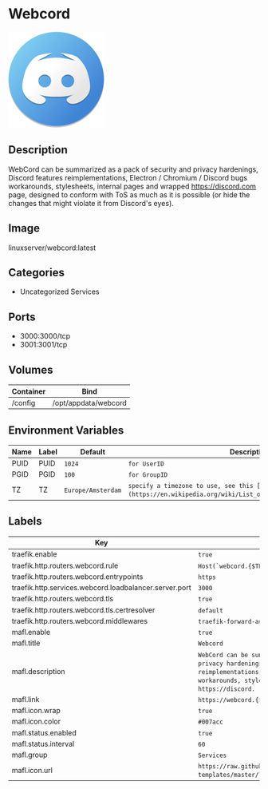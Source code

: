 # Webcord

![Logo](images/Webcord.png)

## Description
WebCord can be summarized as a pack of security and privacy hardenings, Discord features reimplementations, Electron / Chromium / Discord bugs workarounds, stylesheets, internal pages and wrapped https://discord.com page, designed to conform with ToS as much as it is possible (or hide the changes that might violate it from Discord's eyes).

## Image
linuxserver/webcord:latest

## Categories
- Uncategorized Services

## Ports
- 3000:3000/tcp
- 3001:3001/tcp

## Volumes
| Container | Bind |
|-----------|------|
| /config | /opt/appdata/webcord |

## Environment Variables
| Name | Label | Default | Description |
|------|-------|---------|-------------|
| PUID | PUID | ```1024``` | ```for UserID``` |
| PGID | PGID | ```100``` | ```for GroupID``` |
| TZ | TZ | ```Europe/Amsterdam``` | ```specify a timezone to use, see this [list](https://en.wikipedia.org/wiki/List_of_tz_database_time_zones#List).``` |

## Labels
| Key | Value |
|-----|-------|
| traefik.enable | ```true``` |
| traefik.http.routers.webcord.rule | ```Host(`webcord.{$TRAEFIK_INGRESS_DOMAIN}`)``` |
| traefik.http.routers.webcord.entrypoints | ```https``` |
| traefik.http.services.webcord.loadbalancer.server.port | ```3000``` |
| traefik.http.routers.webcord.tls | ```true``` |
| traefik.http.routers.webcord.tls.certresolver | ```default``` |
| traefik.http.routers.webcord.middlewares | ```traefik-forward-auth``` |
| mafl.enable | ```true``` |
| mafl.title | ```Webcord``` |
| mafl.description | ```WebCord can be summarized as a pack of security and privacy hardenings, Discord features reimplementations, Electron / Chromium / Discord bugs workarounds, stylesheets, internal pages and wrapped https://discord.``` |
| mafl.link | ```https://webcord.{$TRAEFIK_INGRESS_DOMAIN}``` |
| mafl.icon.wrap | ```true``` |
| mafl.icon.color | ```#007acc``` |
| mafl.status.enabled | ```true``` |
| mafl.status.interval | ```60``` |
| mafl.group | ```Services``` |
| mafl.icon.url | ```https://raw.githubusercontent.com/linuxserver/docker-templates/master/linuxserver.io/img/webcord-icon.png``` |

